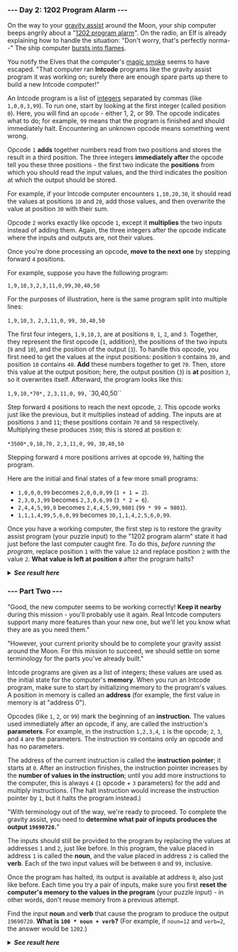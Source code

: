 ﻿### --- Day 2: 1202 Program Alarm ---

On the way to your [gravity assist](https://en.wikipedia.org/wiki/Gravity_assist) around the Moon, your ship computer beeps 
angrily about a "[1202 program alarm](https://www.hq.nasa.gov/alsj/a11/a11.landing.html#1023832)". On the radio, an Elf is already 
explaining how to handle the situation: "Don't worry, that's perfectly 
norma--" The ship computer [bursts into flames](https://en.wikipedia.org/wiki/Halt_and_Catch_Fire).

You notify the Elves that the computer's [magic smoke](https://en.wikipedia.org/wiki/Magic_smoke) seems to have escaped. 
"That computer ran **Intcode** programs like the gravity assist program it was 
working on; surely there are enough spare parts up there to build a new 
Intcode computer!"

An Intcode program is a list of [integers](https://en.wikipedia.org/wiki/Integer) separated by commas (like 
`1,0,0,3,99`). To run one, start by looking at the first integer (called 
position `0`). Here, you will find an `opcode` - either 1, 2, or 99. The opcode
indicates what to do; for example, `99` means that the program is finished and 
should immediately halt. Encountering an unknown opcode means something went wrong.

Opcode `1` **adds** together numbers read from two positions and stores the 
result in a third position. The three integers **immediately after** the opcode 
tell you these three positions - the first two indicate the **positions** from 
which you should read the input values, and the third indicates the 
position at which the output should be stored.

For example, if your Intcode computer encounters `1,10,20,30`, it should read 
the values at positions `10` and `20`, add those values, and then overwrite 
the value at position `30` with their sum.

Opcode `2` works exactly like opcode `1`, except it **multiplies** the two inputs 
instead of adding them. Again, the three integers after the opcode indicate 
where the inputs and outputs are, not their values.

Once you're done processing an opcode, **move to the next one** by stepping forward `4` positions.

For example, suppose you have the following program:

`1,9,10,3,2,3,11,0,99,30,40,50`

For the purposes of illustration, here is the same program split into multiple lines:

`1,9,10,3,`
`2,3,11,0,`
`99,`
`30,40,50`

The first four integers, `1,9,10,3`, are at positions `0`, `1`, `2`, and `3`.
Together, they represent the first opcode (`1`, addition), the positions of 
the two inputs (`9` and `10`), and the position of the output (`3`). To handle
this opcode, you first need to get the values at the input positions:
position `9` contains `30`, and position `10` contains `40`. **Add** these numbers
together to get `70`. Then, store this value at the output position; here,
the output position (`3`) is **at** position `3`, so it overwrites itself.
Afterward, the program looks like this:

`1,9,10,*70*,`
`2,3,11,0,`
`99,`
`30,40,50``

Step forward `4` positions to reach the next opcode, `2`. This opcode works 
just like the previous, but it multiplies instead of adding. The inputs are 
at positions `3` and `11`; these positions contain `70` and `50` respectively.
Multiplying these produces `3500`; this is stored at position `0`:

`*3500*,9,10,70,`
`2,3,11,0,`
`99,`
`30,40,50`

Stepping forward `4` more positions arrives at opcode `99`, halting the program.

Here are the initial and final states of a few more small programs:

- `1,0,0,0,99` becomes `2,0,0,0,99` (`1 + 1 = 2`).
- `2,3,0,3,99` becomes `2,3,0,6,99` (`3 * 2 = 6`).
- `2,4,4,5,99,0` becomes `2,4,4,5,99,9801` (`99 * 99 = 9801`).
- `1,1,1,4,99,5,6,0,99` becomes `30,1,1,4,2,5,6,0,99`.

Once you have a working computer, the first step is to restore the gravity 
assist program (your puzzle input) to the "1202 program alarm" state it had 
just before the last computer caught fire. To do this, *before running the 
program*, replace position `1` with the value `12` and replace position `2` with
the value `2`. **What value is left at position `0`** after the program halts?

<details>
  <summary><strong><em>See result here</em></strong></summary>
		Your puzzle answer was 4090689.

</details>


### --- Part Two ---

"Good, the new computer seems to be working correctly! **Keep it nearby** 
during this mission - you'll probably use it again. Real Intcode computers
support many more features than your new one, but we'll let you know what
they are as you need them."

"However, your current priority should be to complete your gravity assist 
around the Moon. For this mission to succeed, we should settle on some 
terminology for the parts you've already built."

Intcode programs are given as a list of integers; these values are used as 
the initial state for the computer's **memory**. When you run an Intcode 
program, make sure to start by initializing memory to the program's values.
A position in memory is called an **address** (for example, the first value in
memory is at "address 0").

Opcodes (like `1`, `2`, or `99`) mark the beginning of an **instruction**. The values
used immediately after an opcode, if any, are called the instruction's 
**parameters**. For example, in the instruction `1,2,3,4`, `1` is the opcode; `2`, `3`,
and `4` are the parameters. The instruction `99` contains only an opcode and 
has no parameters.

The address of the current instruction is called the **instruction pointer**;
it starts at `0`. After an instruction finishes, the instruction pointer
increases by the **number of values in the instruction**; until you add more
instructions to the computer, this is always `4` (`1` opcode + `3` parameters)
for the add and multiply instructions. (The halt instruction would increase
the instruction pointer by `1`, but it halts the program instead.)

"With terminology out of the way, we're ready to proceed. To complete the
gravity assist, you need to **determine what pair of inputs produces the 
output `19690720`.**"

The inputs should still be provided to the program by replacing the values
at addresses `1` and `2`, just like before. In this program, the value placed 
in address `1` is called the **noun**, and the value placed in address `2` is 
called the **verb**. Each of the two input values will be between `0` and `99`,
inclusive.

Once the program has halted, its output is available at address `0`, also
just like before. Each time you try a pair of inputs, make sure you first
**reset the computer's memory to the values in the program** (your puzzle
input) - in other words, don't reuse memory from a previous attempt.

Find the input **noun** and **verb** that cause the program to produce the output
`19690720`. **What is `100 * noun + verb`?** (For example, if `noun=12` and `verb=2`,
the answer would be `1202`.)

<details>
  <summary><strong><em>See result here</em></strong></summary>
		Your puzzle answer was <strong><em>7733</em></strong>.

</details>